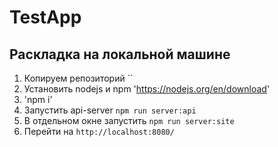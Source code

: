 # TestApp

## Раскладка на локальной машине
1. Копируем репозиторий ``
2. Установить nodejs и npm 'https://nodejs.org/en/download'
3. 'npm i'
4. Запустить api-server `npm run server:api`
5. В отдельном окне запустить  `npm run server:site`
6. Перейти на `http://localhost:8080/`
